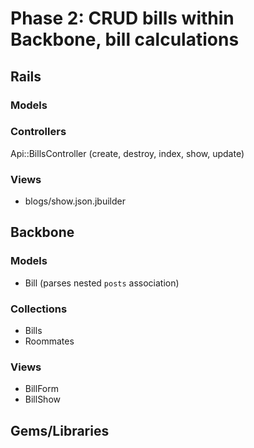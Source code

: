 # Phase 2: CRUD bills within Backbone, bill calculations

## Rails
### Models

### Controllers
Api::BillsController (create, destroy, index, show, update)

### Views
* blogs/show.json.jbuilder

## Backbone
### Models
* Bill (parses nested `posts` association)

### Collections
* Bills
* Roommates

### Views
* BillForm
* BillShow

## Gems/Libraries
